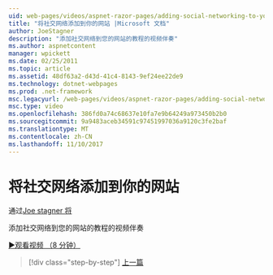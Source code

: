 ```yaml
---
uid: web-pages/videos/aspnet-razor-pages/adding-social-networking-to-your-website
title: "将社交网络添加到你的网站 |Microsoft 文档"
author: JoeStagner
description: "添加社交网络到您的网站的教程的视频伴奏"
ms.author: aspnetcontent
manager: wpickett
ms.date: 02/25/2011
ms.topic: article
ms.assetid: 48df63a2-d43d-41c4-8143-9ef24ee22de9
ms.technology: dotnet-webpages
ms.prod: .net-framework
msc.legacyurl: /web-pages/videos/aspnet-razor-pages/adding-social-networking-to-your-website
msc.type: video
ms.openlocfilehash: 386fd0a74c68637e10fa7e9b64249a973450b2b0
ms.sourcegitcommit: 9a9483aceb34591c97451997036a9120c3fe2baf
ms.translationtype: MT
ms.contentlocale: zh-CN
ms.lasthandoff: 11/10/2017
---
```

<a name="adding-social-networking-to-your-website"></a>将社交网络添加到你的网站
====================
通过[Joe stagner 将](https://github.com/JoeStagner)

添加社交网络到您的网站的教程的视频伴奏

[&#9654;观看视频 （8 分钟）](https://channel9.msdn.com/Blogs/ASP-NET-Site-Videos/adding-social-networking-to-your-website)

>[!div class="step-by-step"]
[上一篇](adding-search-to-your-web-site.md)
